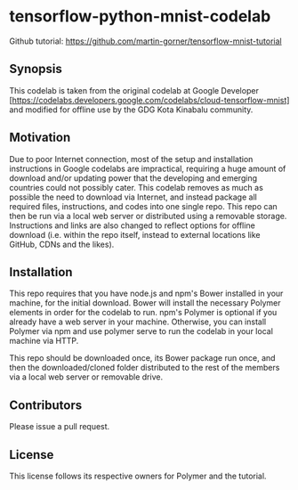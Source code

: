 # tensorflow-python-mnist-codelab
Github tutorial: https://github.com/martin-gorner/tensorflow-mnist-tutorial

## Synopsis

This codelab is taken from the original codelab at Google Developer [https://codelabs.developers.google.com/codelabs/cloud-tensorflow-mnist] and modified for offline use by the GDG Kota Kinabalu community. 

## Motivation

Due to poor Internet connection, most of the setup and installation instructions in Google codelabs are impractical, requiring a huge amount of download and/or updating power that the developing and emerging countries could not possibly cater. This codelab removes as much as possible the need to download via Internet, and instead package all required files, instructions, and codes into one single repo. This repo can then be run via a local web server or distributed using a removable storage. Instructions and links are also changed to reflect options for offline download (i.e. within the repo itself, instead to external locations like GitHub, CDNs and the likes).

## Installation

This repo requires that you have node.js and npm's Bower installed in your machine, for the initial download. Bower will install the necessary Polymer elements in order for the codelab to run. npm's Polymer is optional if you already have a web server in your machine. Otherwise, you can install Polymer via npm and use polymer serve to run the codelab in your local machine via HTTP.

This repo should be downloaded once, its Bower package run once, and then the downloaded/cloned folder distributed to the rest of the members via a local web server or removable drive.

## Contributors

Please issue a pull request.

## License

This license follows its respective owners for Polymer and the tutorial.
